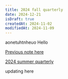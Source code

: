 ```yaml
---
title: 2024 fall quarterly
date: 2024-12-21
isDraft: true
createdAt: 2024-11-02
modifiedAt: 2024-11-09
---
```

aonetuhtnheuo
Hello

[Previous note here](2024-eastern-sierra-trip)

[2024 summer quarterly](2024-eastern-sierra-trip)

updating here